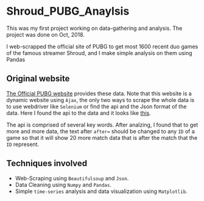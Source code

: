 # Shroud_PUBG_Anaylsis
This was my first project working on data-gathering and analysis. The project was done on Oct, 2018.

I web-scrapped the official site of PUBG to get most 1600 recent duo games of the famous streamer Shroud, and I make simple analysis on them using Pandas
## Original website
[The Official PUBG website](https://pubg.op.gg/user/shroud?server=na&hl=en) provides these data. Note that this website is a dynamic website using `Ajax`, the only two ways to scrape the whole data is to use webdriver like `Selenium` or find the api and the Json format of the data. Here I found the api to the data and it looks like [this](https://pubg.op.gg/api/users/59fe237a6e6f210001da80f9/matches/recent?after=eyJfaWQiOiI1YzU1NGQ1YzU4N2Y2YzAyMDk3M2QyMzIiLCJzdGFydGVkX2F0IjoxNTQ5MDcwNzg1LCJzZWFzb24iOiJwYy0yMDE4LTAyIn0%3D).

The api is comprised of several key words. After analzing, I found that to get more and more data, the text after `after=` should be changed to any `ID` of a game so that it will show 20 more match data that is after the match that the `ID` represent.
## Techniques involved
* Web-Scraping using `Beautifulsoup` and `Json`.
* Data Cleaning using `Numpy` and `Pandas`.
* Simple `time-series` analysis and data visualization using `Matplotlib`.
